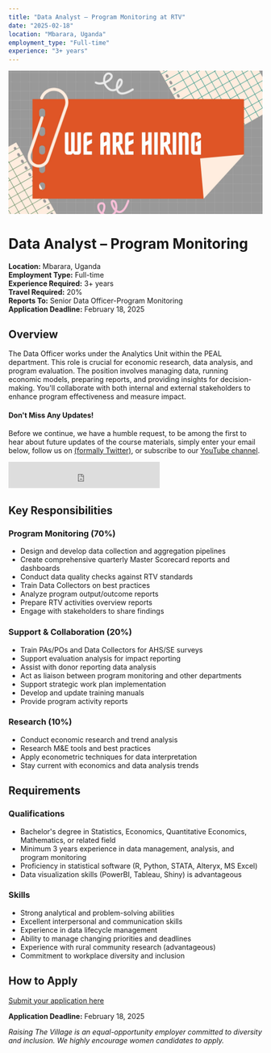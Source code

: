 ```yaml
---
title: "Data Analyst – Program Monitoring at RTV"
date: "2025-02-18"
location: "Mbarara, Uganda"
employment_type: "Full-time"
experience: "3+ years"
---
```


![Image by DATAIDEA](./thumbnail.jpg)

# Data Analyst – Program Monitoring

**Location:** Mbarara, Uganda  
**Employment Type:** Full-time  
**Experience Required:** 3+ years  
**Travel Required:** 20%  
**Reports To:** Senior Data Officer-Program Monitoring  
**Application Deadline:** February 18, 2025

## Overview

The Data Officer works under the Analytics Unit within the PEAL department. This role is crucial for economic research, data analysis, and program evaluation. The position involves managing data, running economic models, preparing reports, and providing insights for decision-making. You'll collaborate with both internal and external stakeholders to enhance program effectiveness and measure impact.

<!-- Newsletter -->
<div class="newsletter">
<div class="newsletter-heading">
<h4><i class="bi bi-info-circle-fill"></i> Don't Miss Any Updates!</h4>
</div>
<div class="newsletter-body">
<p>
Before we continue, we have a humble request, to be among the first to hear about future updates of the course materials, simply enter your email below, follow us on <a href="https://x.com/dataideaorg"><i class="bi bi-twitter-x"></i>
(formally Twitter)</a>, or subscribe to our <a href="https://www.youtube.com/@dataideascience"><i class="bi bi-youtube"></i> YouTube channel</a>.
</p>
<iframe class="newsletter-frame" src="https://embeds.beehiiv.com/5fc7c425-9c7e-4e08-a514-ad6c22beee74?slim=true" data-test-id="beehiiv-embed" height="52" frameborder="0" scrolling="no">
</iframe>
</div>
</div>

## Key Responsibilities

### Program Monitoring (70%)

- Design and develop data collection and aggregation pipelines
- Create comprehensive quarterly Master Scorecard reports and dashboards
- Conduct data quality checks against RTV standards
- Train Data Collectors on best practices
- Analyze program output/outcome reports
- Prepare RTV activities overview reports
- Engage with stakeholders to share findings

### Support & Collaboration (20%)

- Train PAs/POs and Data Collectors for AHS/SE surveys
- Support evaluation analysis for impact reporting
- Assist with donor reporting data analysis
- Act as liaison between program monitoring and other departments
- Support strategic work plan implementation
- Develop and update training manuals
- Provide program activity reports

### Research (10%)

- Conduct economic research and trend analysis
- Research M&E tools and best practices
- Apply econometric techniques for data interpretation
- Stay current with economics and data analysis trends

## Requirements

### Qualifications

- Bachelor's degree in Statistics, Economics, Quantitative Economics, Mathematics, or related field
- Minimum 3 years experience in data management, analysis, and program monitoring
- Proficiency in statistical software (R, Python, STATA, Alteryx, MS Excel)
- Data visualization skills (PowerBI, Tableau, Shiny) is advantageous

### Skills

- Strong analytical and problem-solving abilities
- Excellent interpersonal and communication skills
- Experience in data lifecycle management
- Ability to manage changing priorities and deadlines
- Experience with rural community research (advantageous)
- Commitment to workplace diversity and inclusion

## How to Apply

[Submit your application here](https://docs.google.com/forms/d/e/1FAIpQLScgHYgCZpVD1Zq5z8WVWg5KP0wZoYw2TBsGIS38PgWLkD40SQ/viewform)

**Application Deadline:** February 18, 2025

_Raising The Village is an equal-opportunity employer committed to diversity and inclusion. We highly encourage women candidates to apply._

<!-- Comments -->
<script src="https://utteranc.es/client.js"
        repo="dataideaorg/dataidea-movies"
        issue-term="pathname"
        theme="github-light"
        crossorigin="anonymous"
        async>
</script>
